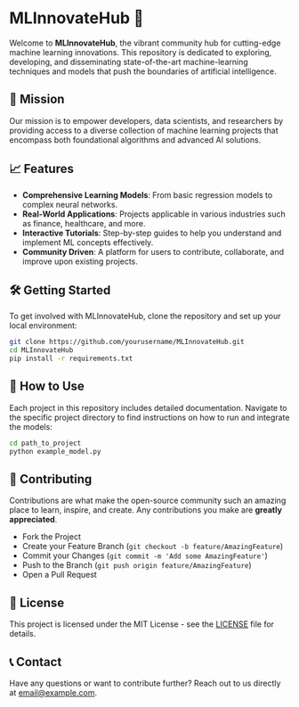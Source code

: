 # MLInnovateHub 🚀

Welcome to **MLInnovateHub**, the vibrant community hub for cutting-edge machine learning innovations. This repository is dedicated to exploring, developing, and disseminating state-of-the-art machine-learning techniques and models that push the boundaries of artificial intelligence.

## 🌟 Mission
Our mission is to empower developers, data scientists, and researchers by providing access to a diverse collection of machine learning projects that encompass both foundational algorithms and advanced AI solutions.

## 📈 Features
- **Comprehensive Learning Models**: From basic regression models to complex neural networks.
- **Real-World Applications**: Projects applicable in various industries such as finance, healthcare, and more.
- **Interactive Tutorials**: Step-by-step guides to help you understand and implement ML concepts effectively.
- **Community Driven**: A platform for users to contribute, collaborate, and improve upon existing projects.

## 🛠 Getting Started

To get involved with MLInnovateHub, clone the repository and set up your local environment:

```bash
git clone https://github.com/yourusername/MLInnovateHub.git
cd MLInnovateHub
pip install -r requirements.txt
```

## 📘 How to Use

Each project in this repository includes detailed documentation. Navigate to the specific project directory to find instructions on how to run and integrate the models:

```bash
cd path_to_project
python example_model.py
```

## 🤝 Contributing

Contributions are what make the open-source community such an amazing place to learn, inspire, and create. Any contributions you make are **greatly appreciated**.

- Fork the Project
- Create your Feature Branch (`git checkout -b feature/AmazingFeature`)
- Commit your Changes (`git commit -m 'Add some AmazingFeature'`)
- Push to the Branch (`git push origin feature/AmazingFeature`)
- Open a Pull Request

## 📜 License

This project is licensed under the MIT License - see the [LICENSE](LICENSE) file for details.

## 📞 Contact

Have any questions or want to contribute further? Reach out to us directly at [email@example.com](mailto:wajoudnoorani59@gmail.com).
